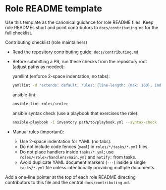 # Role README template

Use this template as the canonical guidance for role README files. Keep role READMEs short and point contributors to `docs/contributing.md` for the full checklist.

Contributing checklist (role maintainers)

- Read the repository contributing guide: `docs/contributing.md`

- Before submitting a PR, run these checks from the repository root (adjust paths as needed):

  yamllint (enforce 2-space indentation, no tabs):

  ```bash
  yamllint -d "extends: default, rules: {line-length: {max: 160}, indentation: {spaces: 2}}" roles/<role>/tasks/*.yml
  ```

  ansible-lint:

  ```bash
  ansible-lint roles/<role>
  ```

  ansible syntax check (use a playbook that exercises the role):

  ```bash
  ansible-playbook -i inventory path/to/playbook.yml --syntax-check
  ```

- Manual rules (important):
  - Use 2-space indentation for YAML (no tabs).
  - Do not include code fences (```yaml```) in `roles/*/tasks/*.yml` files.
  - Do not place handlers inside `tasks/*.yml`; use `roles/<role>/handlers/main.yml` and `notify:` from tasks.
  - Avoid duplicate YAML document markers (`---`) inside a single `tasks/*.yml` file unless intentionally providing multiple documents.

Add a one-line pointer at the top of each role README directing contributors to this file and the central `docs/contributing.md`.